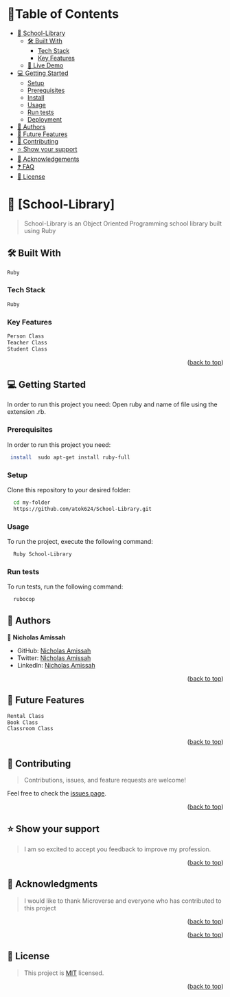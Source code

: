 
# 📗Table of Contents

- [📖 School-Library](#about-project)
  - [🛠 Built With](#built-with)
    - [Tech Stack](#tech-stack)
    - [Key Features](#key-features)
  - [🚀 Live Demo](#live-demo)
- [💻 Getting Started](#getting-started)
  - [Setup](#setup)
  - [Prerequisites](#prerequisites)
  - [Install](#install)
  - [Usage](#usage)
  - [Run tests](#run-tests)
  - [Deployment](#triangular_flag_on_post-deployment)
- [👥 Authors](#authors)
- [🔭 Future Features](#future-features)
- [🤝 Contributing](#contributing)
- [⭐️ Show your support](#support)
- [🙏 Acknowledgements](#acknowledgements)
- [❓ FAQ](#faq)
- [📝 License](#license)

<!-- PROJECT DESCRIPTION -->

# 📖 [School-Library] <a name="about-project"></a>
>School-Library is an Object Oriented Programming school library built using Ruby

## 🛠 Built With <a name="built-with"></a>
```sh
Ruby
```

### Tech Stack <a name="tech-stack"></a>
``` sh
Ruby
```

<!-- Features -->

### Key Features <a name="key-features"></a>

``` sh
Person Class
Teacher Class
Student Class
```

<p align="right">(<a href="#readme-top">back to top</a>)</p>

<!-- GETTING STARTED -->

## 💻 Getting Started <a name="getting-started"></a>

In order to run this project you need: Open ruby and name of file using the extension .rb.


### Prerequisites

In order to run this project you need:


```sh
 install  sudo apt-get install ruby-full
```

### Setup

Clone this repository to your desired folder:


```sh
  cd my-folder
  https://github.com/atok624/School-Library.git
```


### Usage

To run the project, execute the following command:


```sh
  Ruby School-Library
```


### Run tests

To run tests, run the following command:
```sh
  rubocop
```


<!-- AUTHORS -->

## 👥 Authors <a name="authors"></a>

👤 **Nicholas Amissah**

- GitHub: [Nicholas Amissah](https://github.com/atok624)
- Twitter: [Nicholas Amissah](https://twitter.com/MysticalAmissah)
- LinkedIn: [Nicholas Amissah](https://twitter.com/MysticalAmissah)


<p align="right">(<a href="#readme-top">back to top</a>)</p>

<!-- FUTURE FEATURES -->

## 🔭 Future Features <a name="future-features"></a>

``` sh
Rental Class
Book Class
Classroom Class
```

<p align="right">(<a href="#readme-top">back to top</a>)</p>

<!-- CONTRIBUTING -->

## 🤝 Contributing <a name="contributing"></a>

>Contributions, issues, and feature requests are welcome!

Feel free to check the [issues page](https://github.com/atok624/School-Library/issues).

<p align="right">(<a href="#readme-top">back to top</a>)</p>

<!-- SUPPORT -->

## ⭐️ Show your support <a name="support"></a>

> I am  so excited to accept you feedback to improve my profession.

<p align="right">(<a href="#readme-top">back to top</a>)</p>

<!-- ACKNOWLEDGEMENTS -->

## 🙏 Acknowledgments <a name="acknowledgements"></a>

>I would like to thank Microverse and everyone who has contributed to this project

<p align="right">(<a href="#readme-top">back to top</a>)</p>

<!-- FAQ (optional) -->


<p align="right">(<a href="#readme-top">back to top</a>)</p>

<!-- LICENSE -->

## 📝 License <a name="license"></a>

>This project is [MIT](https://github.com/atok624/Create-Enumerable/blob/dev/LICENSE) licensed.


<p align="right">(<a href="#readme-top">back to top</a>)</p>
